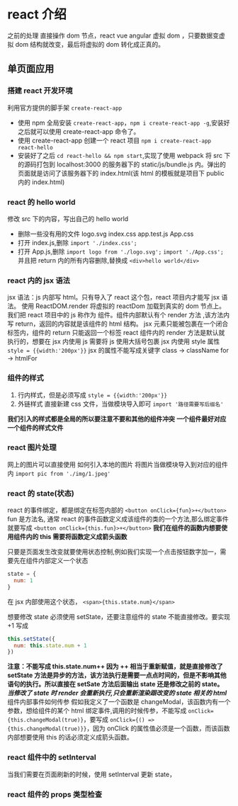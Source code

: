 # react 介绍

之前的处理 直接操作 dom 节点，react vue angular 虚拟 dom ，只要数据变虚拟 dom 结构就改变，最后将虚拟的 dom 转化成正真的。

## 单页面应用

### 搭建 react 开发环境

利用官方提供的脚手架 `create-react-app`

- 使用 npm 全局安装 `create-react-app`，`npm i create-react-app -g`,安装好之后就可以使用 create-react-app 命令了。
- 使用 create-react-app 创建一个 react 项目 `npm i create-react-app react-hello`
- 安装好了之后 `cd react-hello && npm start`,实现了使用 webpack 将 src 下的源码打包到 localhost:3000 的服务器下的 static/js/bundle.js 内。弹出的页面就是访问了该服务器下的 index.html(该 html 的模板就是项目下 public 内的 index.html)

### react 的 hello world

修改 src 下的内容，写出自己的 hello world

- 删除一些没有用的文件 logo.svg index.css app.test.js App.css
- 打开 index.js,删除 `import './index.css';`
- 打开 App.js,删除 `import logo from './logo.svg';` `import './App.css';` 并且把 return 内的所有内容删除,替换成 `<div>hello world</div>`

### react 内的 jsx 语法

jsx 语法：js 内部写 html。只有导入了 react 这个包，react 项目内才能写 jsx 语法。
使用 ReactDOM.render 将虚拟的 reactDom 加载到真实的 dom 节点上。
我们把 react 项目中的 js 称作为 组件。组件内部默认有个 render 方法 ,该方法内写 return，返回的内容就是该组件的 html 结构。
jsx 元素只能被包裹在一个闭合标签内，组件的 return 只能返回一个标签
react 组件内的 render 方法是默认就执行的，想要在 jsx 内使用 js 需要将 js 使用大括号包裹
jsx 内使用 style 属性 `style = {{width:'200px'}}`
jsx 的属性不能写成关键字 class -> className for -> htmlFor

### 组件的样式

1. 行内样式，但是必须写成 `style = {{width:'200px'}}`
2. 外链样式 直接新建 css 文件，当做模块导入即可 `import '路径需要写后缀名'`

**我们引入的样式都是全局的所以要注意不要和其他的组件冲突**
**一个组件最好对应一个组件的样式文件**

### react 图片处理

网上的图片可以直接使用
如何引入本地的图片 将图片当做模块导入到对应的组件内 `import pic from './img/1.jpeg'`

### react 的 state(状态)

react 的事件绑定，都是绑定在标签内部的 `<button onClick={fun}>+</button>` fun 是方法名,
通常 react 的事件函数定义成该组件的类的一个方法,那么绑定事件就要写成 `<button onClick={this.fun}>+</button>`
**我们在组件的函数内想要使用组件内的 this 需要将函数定义成箭头函数**

只要是页面发生改变就要使用状态控制,例如我们实现一个点击按钮数字加一，需要先在组件内部定义一个状态

```js
state = {
  num: 1
}
```

在 jsx 内部使用这个状态， `<span>{this.state.num}</span>`

想要修改 state 必须使用 setState，还要注意组件的 state 不能直接修改。要实现 +1 写成

```js
this.setState({
  num: this.state.num + 1
})
```

**注意：不能写成 this.state.num++ 因为 ++ 相当于重新赋值，就是直接修改了**
**setState 方法是异步的方法，该方法执行是需要一点点时间的，但是不影响其他语句的执行。所以直接在 setSate 方法后面输出 state 还是修改之前的 state。**
**_当修改了 state 时 render 会重新执行,只会重新渲染跟改变的 state 相关的 html_**
组件内部事件如何传参
假如我定义了一个函数是 changeModal，该函数内有一个参数，想给组件的某个 html 绑定事件,调用的时候传参，不能写成 `onClick={this.changeModal(true)}`，要写成 `onClick={() => {this.changeModal(true)}}`，因为 onClick 的属性值必须是一个函数，而该函数内部想要使用 this 的话必须定义成箭头函数。

### react 组件中的 setInterval

当我们需要在页面刷新的时候，使用 setInterval 更新 state，

### react 组件的 props 类型检查
